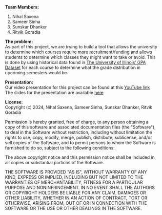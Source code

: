 **Team Members:**

1. Nihal Saxena  
2. Sameer Sinha  
3. Sunskar Dhanker  
4. Ritvik Goradia

**The problem:**  
As part of this project, we are trying to build a tool that allows the university to determine which courses require more recruitment/funding and allows students to determine which classes they might want to take or avoid. This is done by using historical data found in [The University of Illinois’ GPA Dataset](https://github.com/wadefagen/datasets/tree/master/gpa) for each course to determine what the grade distribution in upcoming semesters would be.

**Presentation:**  
Our video presentation for this project can be found at this [YouTube link](https://youtu.be/Ia9wbPTmAi4?si=gDMfTWoV7knQk4UT)  
The slides for the presentation are available [here](https://docs.google.com/presentation/d/1MVYFvbp6G1otXeWnBDZpgOUf2dN-XD4n/edit?usp=sharing&ouid=108914692352719546683&rtpof=true&sd=true)  

**License:**  
Copyright (c) 2024, Nihal Saxena, Sameer Sinha, Sunskar Dhanker, Ritvik Goradia

Permission is hereby granted, free of charge, to any person obtaining a copy of this software and associated documentation files (the "Software"), to deal in the Software without restriction, including without limitation the rights to use, copy, modify, merge, publish, distribute, sublicense, and/or sell copies of the Software, and to permit persons to whom the Software is furnished to do so, subject to the following conditions:

The above copyright notice and this permission notice shall be included in all copies or substantial portions of the Software.

THE SOFTWARE IS PROVIDED "AS IS", WITHOUT WARRANTY OF ANY KIND, EXPRESS OR IMPLIED, INCLUDING BUT NOT LIMITED TO THE WARRANTIES OF MERCHANTABILITY, FITNESS FOR A PARTICULAR PURPOSE AND NONINFRINGEMENT. IN NO EVENT SHALL THE AUTHORS OR COPYRIGHT HOLDERS BE LIABLE FOR ANY CLAIM, DAMAGES OR OTHER LIABILITY, WHETHER IN AN ACTION OF CONTRACT, TORT OR OTHERWISE, ARISING FROM, OUT OF OR IN CONNECTION WITH THE SOFTWARE OR THE USE OR OTHER DEALINGS IN THE SOFTWARE.  
